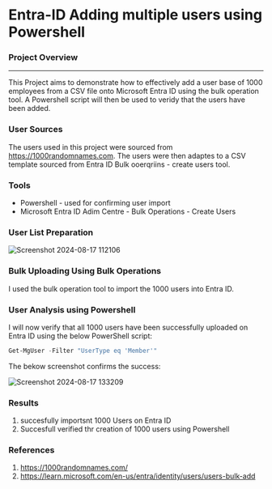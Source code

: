 # Entra-ID Adding multiple users using Powershell

### Project Overview
---
This Project aims to demonstrate how to effectively add a user base of 1000 employees from a CSV file onto Microsoft Entra ID using the bulk operation tool. A Powershell script will then be used to veridy that the users have been added.

### User Sources

The users used in this project were sourced from https://1000randomnames.com. The users were then adaptes to a CSV template sourced from Entra ID Bulk ooerqriins - create users tool.

### Tools

- Powershell - used for confirming user import
- Microsoft Entra ID Adim Centre - Bulk Operations -  Create Users

### User List Preparation

![Screenshot 2024-08-17 112106](https://github.com/user-attachments/assets/c879237a-61f4-447e-a807-d9a9dd26ba92)


### Bulk Uploading Using Bulk Operations

I used the bulk operation tool to import the 1000 users into Entra ID.




### User Analysis using Powershell

I will now verify that all 1000 users have been successfully uploaded on Entra ID using the below PowerShell script:

```powershell
Get-MgUser -Filter "UserType eq 'Member'"
```

The bekow screenshot confirms the success:

![Screenshot 2024-08-17 133209](https://github.com/user-attachments/assets/b78bec12-3715-4f87-8702-a043d2232074)


### Results

1. succesfully importsnt 1000 Users on Entra ID
2. Succesfull verified thr creation of 1000 users using Powershell

   


### References

1. https://1000randomnames.com/
2. https://learn.microsoft.com/en-us/entra/identity/users/users-bulk-add
